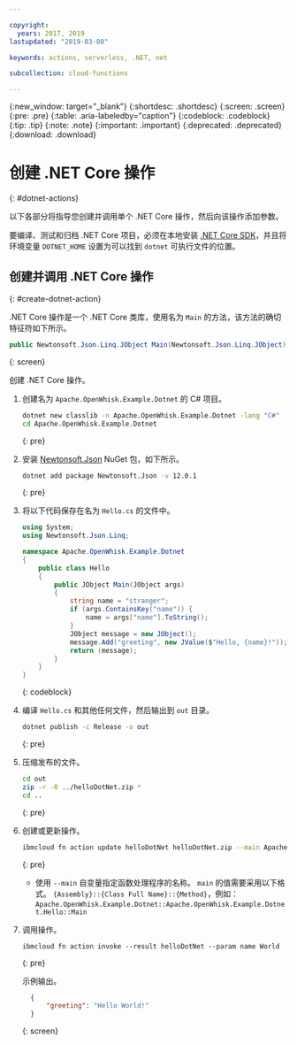```yaml
---

copyright:
  years: 2017, 2019
lastupdated: "2019-03-08"

keywords: actions, serverless, .NET, net

subcollection: cloud-functions

---
```


{:new_window: target="_blank"}
{:shortdesc: .shortdesc}
{:screen: .screen}
{:pre: .pre}
{:table: .aria-labeledby="caption"}
{:codeblock: .codeblock}
{:tip: .tip}
{:note: .note}
{:important: .important}
{:deprecated: .deprecated}
{:download: .download}

# 创建 .NET Core 操作
{: #dotnet-actions}

以下各部分将指导您创建并调用单个 .NET Core 操作，然后向该操作添加参数。

要编译、测试和归档 .NET Core 项目，必须在本地安装 [.NET Core SDK](https://dotnet.microsoft.com/download)，并且将环境变量 `DOTNET_HOME` 设置为可以找到 `dotnet` 可执行文件的位置。

## 创建并调用 .NET Core 操作
{: #create-dotnet-action}

.NET Core 操作是一个 .NET Core 类库，使用名为 `Main` 的方法，该方法的确切特征符如下所示。

```csharp
public Newtonsoft.Json.Linq.JObject Main(Newtonsoft.Json.Linq.JObject);
```
{: screen}

创建 .NET Core 操作。

1. 创建名为 `Apache.OpenWhisk.Example.Dotnet` 的 C# 项目。

    ```bash
    dotnet new classlib -n Apache.OpenWhisk.Example.Dotnet -lang "C#"
    cd Apache.OpenWhisk.Example.Dotnet
    ```
    {: pre}

2. 安装 [Newtonsoft.Json](https://www.newtonsoft.com/json) NuGet 包，如下所示。

    ```bash
    dotnet add package Newtonsoft.Json -v 12.0.1
    ```
    {: pre}

3. 将以下代码保存在名为 `Hello.cs` 的文件中。

    ```csharp
    using System;
    using Newtonsoft.Json.Linq;

    namespace Apache.OpenWhisk.Example.Dotnet
    {
        public class Hello
        {
            public JObject Main(JObject args)
            {
                string name = "stranger";
                if (args.ContainsKey("name")) {
                    name = args["name"].ToString();
                }
                JObject message = new JObject();
                message.Add("greeting", new JValue($"Hello, {name}!"));
                return (message);
            }
        }
    }
    ```
    {: codeblock}

4. 编译 `Hello.cs` 和其他任何文件，然后输出到 `out` 目录。

    ```bash
    dotnet publish -c Release -o out
    ```
    {: pre}

5. 压缩发布的文件。

    ```bash
    cd out
    zip -r -0 ../helloDotNet.zip *
    cd ..
    ```
    {: pre}

6. 创建或更新操作。

    ```bash
    ibmcloud fn action update helloDotNet helloDotNet.zip --main Apache.OpenWhisk.Example.Dotnet::Apache.OpenWhisk.Example.Dotnet.Hello::Main --kind dotnet:2.2
    ```
    {: pre}

    * 使用 `--main` 自变量指定函数处理程序的名称。
    `main` 的值需要采用以下格式。
    `{Assembly}::{Class Full Name}::{Method}`，例如：`Apache.OpenWhisk.Example.Dotnet::Apache.OpenWhisk.Example.Dotnet.Hello::Main`
    
7. 调用操作。
    

    ```
    ibmcloud fn action invoke --result helloDotNet --param name World
    ```
    {: pre}

    示例输出。

    ```json
      {
          "greeting": "Hello World!"
      }
    ```
    {: screen}
